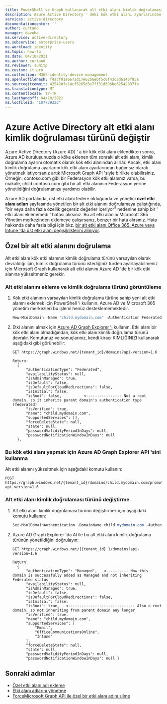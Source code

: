 ```yaml
---
title: PowerShell ve Graph kullanarak alt etki alanı kimlik doğrulaması türünü değiştirme-Azure Active Directory | Microsoft Docs
description: Azure Active Directory ' deki kök etki alanı ayarlarından devralınan varsayılan alt etki alanı kimlik doğrulama ayarlarını değiştirin.
services: active-directory
documentationcenter: ''
author: curtand
manager: daveba
ms.service: active-directory
ms.subservice: enterprise-users
ms.workload: identity
ms.topic: how-to
ms.date: 04/18/2021
ms.author: curtand
ms.reviewer: sumitp
ms.custom: it-pro
ms.collection: M365-identity-device-management
ms.openlocfilehash: f4acf01a6672d17e62b6ebf5c6f43c8d6145f95a
ms.sourcegitcommit: 425420fe14cf5265d3e7ff31d596be62542837fb
ms.translationtype: MT
ms.contentlocale: tr-TR
ms.lasthandoff: 04/20/2021
ms.locfileid: "107739323"
---
```

# <a name="change-subdomain-authentication-type-in-azure-active-directory"></a>Azure Active Directory alt etki alanı kimlik doğrulaması türünü değiştir

Azure Active Directory (Azure AD) ' a bir kök etki alanı eklendikten sonra, Azure AD kuruluşunuzda o köke eklenen tüm sonraki alt etki alanı, kimlik doğrulama ayarını otomatik olarak kök etki alanından alırlar. Ancak, etki alanı kimlik doğrulama ayarlarını kök etki alanı ayarlarından bağımsız olarak yönetmek istiyorsanız artık Microsoft Graph API 'siyle birlikte olabilirsiniz. Örneğin, contoso.com gibi bir Federasyon kök etki alanınız varsa, bu makale, child.contoso.com gibi bir alt etki alanının Federasyon yerine yönetildiğini doğrulamanıza yardımcı olabilir.

Azure AD portalında, üst etki alanı federe olduğunda ve yönetici **özel etki alanı adları** sayfasında yönetilen bir alt etki alanını doğrulamaya çalıştığında, "bir veya daha fazla özellik geçersiz değerler içeriyor" nedenine sahip bir ' etki alanı eklenemedi ' hatası alırsınız. Bu alt etki alanını Microsoft 365 Yönetim merkezinden eklemeye çalışırsanız, benzer bir hata alırsınız. Hata hakkında daha fazla bilgi için bkz. [bir alt etki alanı Office 365, Azure veya Intune 'da üst etki alanı değişikliklerini almıyor](/office365/troubleshoot/administration/child-domain-fails-inherit-parent-domain-changes).

## <a name="how-to-verify-a-custom-subdomain"></a>Özel bir alt etki alanını doğrulama

Alt etki alanı kök etki alanının kimlik doğrulama türünü varsayılan olarak devraldığı için, kimlik doğrulama türünü istediğiniz türden ayarlayabilmeniz için Microsoft Graph kullanarak alt etki alanını Azure AD 'de bir kök etki alanına yükseltmeniz gerekir.

### <a name="add-the-subdomain-and-view-its-authentication-type"></a>Alt etki alanını ekleme ve kimlik doğrulama türünü görüntüleme

1. Kök etki alanının varsayılan kimlik doğrulama türüne sahip yeni alt etki alanını eklemek için PowerShell 'i kullanın. Azure AD ve Microsoft 365 yönetim merkezleri bu işlemi henüz desteklememektedir.

   ```powershell
   New-MsolDomain -Name "child.mydomain.com" -Authentication Federated
   ```

1. Etki alanını almak için [Azure AD Graph Explorer 'ı](https://graphexplorer.azurewebsites.net) kullanın. Etki alanı bir kök etki alanı olmadığından, kök etki alanı kimlik doğrulama türünü devralır. Komutunuz ve sonuçlarınız, kendi kiracı KIMLIĞINIZI kullanarak aşağıdaki gibi görünebilir:

   ```http
   GET https://graph.windows.net/{tenant_id}/domains?api-version=1.6
   
   Return:
     {
         "authenticationType": "Federated",
         "availabilityStatus": null,
         "isAdminManaged": true,
         "isDefault": false,
         "isDefaultForCloudRedirections": false,
         "isInitial": false,
         "isRoot": false,          <---------------- Not a root domain, so it inherits parent domain's authentication type (federated)
         "isVerified": true,
         "name": "child.mydomain.com",
         "supportedServices": [],
         "forceDeleteState": null,
         "state": null,
         "passwordValidityPeriodInDays": null,
         "passwordNotificationWindowInDays": null
     },
   ```

### <a name="use-azure-ad-graph-explorer-api-to-make-this-a-root-domain"></a>Bu kök etki alanı yapmak için Azure AD Graph Explorer API 'sini kullanma

Alt etki alanını yükseltmek için aşağıdaki komutu kullanın:

```http
POST https://graph.windows.net/{tenant_id}/domains/child.mydomain.com/promote?api-version=1.6
```

### <a name="change-the-subdomain-authentication-type"></a>Alt etki alanı kimlik doğrulaması türünü değiştirme

1. Alt etki alanı kimlik doğrulaması türünü değiştirmek için aşağıdaki komutu kullanın:

   ```powershell
   Set-MsolDomainAuthentication -DomainName child.mydomain.com -Authentication Managed
   ```

1. Azure AD Graph Explorer 'da Al ile bu alt etki alanı kimlik doğrulama türünün yönetildiğini doğrulayın:

   ```http
   GET https://graph.windows.net/{{tenant_id} }/domains?api-version=1.6
   
   Return:
     {
         "authenticationType": "Managed",   <---------- Now this domain is successfully added as Managed and not inheriting Federated status
         "availabilityStatus": null,
         "isAdminManaged": true,
         "isDefault": false,
         "isDefaultForCloudRedirections": false,
         "isInitial": false,
         "isRoot": true,   <------------------------------ Also a root domain, so not inheriting from parent domain any longer
         "isVerified": true,
         "name": "child.mydomain.com",
         "supportedServices": [
             "Email",
             "OfficeCommunicationsOnline",
             "Intune"
         ],
         "forceDeleteState": null,
         "state": null,
         "passwordValidityPeriodInDays": null,
         "passwordNotificationWindowInDays": null }
   ```

## <a name="next-steps"></a>Sonraki adımlar

- [Özel etki alanı adı ekleme](../fundamentals/add-custom-domain.md?context=azure%2factive-directory%2fusers-groups-roles%2fcontext%2fugr-context)
- [Etki alanı adlarını yönetme](domains-manage.md)
- [ForceMicrosoft Graph API ile özel bir etki alanı adını silme](/graph/api/domain-forcedelete?view=graph-rest-beta&preserve-view=true)